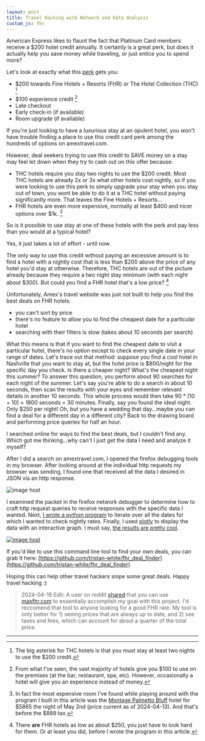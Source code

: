 ```yaml
---
layout: post
title: Travel Hacking with Network and Data Analysis
custom_js: fhr
---
```

American Express likes to flaunt the fact that Platinum Card members receive a $200 hotel credit annually. It certainly is a great perk, but does it actually help you save money while traveling, or just entice you to spend more?

Let's look at exactly what this [perk](https://www.americanexpress.com/en-us/travel/benefits/how-to-use-hotel-credit/) gets you:
- $200 towards Fine Hotels + Resorts (FHR) or The Hotel Collection (THC) [^1]
- $100 experience credit [^2]
- Late checkout
- Early check-in (if available)
- Room upgrade (if available)

If you're just looking to have a luxurious stay at an opulent hotel, you won't have trouble finding a place to use this credit card perk among the hundreds of options on amextravel.com.

However, deal seekers trying to use this credit to SAVE money on a stay may feel let down when they try to cash out on this offer because:

- THC hotels require you stay two nights to use the $200 credit. Most THC hotels are already 2x or 3x what other hotels cost nightly, so if you were looking to use this perk to simply upgrade your stay when you stay out of town, you wont be able to do it at a THC hotel without paying significantly more. That leaves the Fine Hotels + Resorts...
- FHR hotels are even more expensive, normally at least $400 and nicer options over $1k. [^3]

So is it possible to use stay at one of these hotels with the perk and pay less than you would at a typical hotel?

Yes, it just takes a lot of effort - until now.

The only way to use this credit without paying an excessive amount is to find a hotel with a nightly cost that is less than $200 above the price of any hotel you'd stay at otherwise. Therefore, THC hotels are out of the picture already because they require a two night stay minimum (with each night about $300). But could you find a FHR hotel that's a low price? [^4]

Unfortunately, Amex's travel website was just not built to help you find the best deals on FHR hotels:
- you can't sort by price
- there's no feature to allow you to find the cheapest date for a particular hotel
- searching with their filters is slow (takes about 10 seconds per search)

What this means is that if you want to find the cheapest date to visit a particular hotel, there's no option except to check every single date in your range of dates. Let's trace out that method: suppose you find a cool hotel in Nashville that you want to stay at, but the hotel price is $800/night for the specific day you check. Is there a cheaper night? What's the cheapest night this summer? To answer this question, you perform about 90 searches for each night of the summer. Let's say you're able to do a search in about 10 seconds, then scan the results with your eyes and remember relevant details in another 10 seconds. This whole process would then take 90 * (10 + 10) = 1800 seconds = 30 minutes. Finally, say you found the ideal night. Only $250 per night! Oh, but you have a wedding that day...maybe you can find a deal for a different day in a different city? Back to the drawing board and performing price queries for half an hour.

I searched online for ways to find the best deals, but I couldn't find any. Which got me thinking...why can't I just get the data I need and analyze it myself?

After I did a search on amextravel.com, I opened the firefox debugging tools in my browser. After looking around at the individual http requests my browser was sending, I found one that received all the data I desired in JSON via an http response.

<img src="https://thumbs2.imgbox.com/1b/9b/E19S2rti_t.png" alt="image host"/>

I examined the packet in the firefox network debugger to determine how to craft http request queries to receive responses with the specific data I wanted. Next, [I wrote a python program](https://github.com/tristan-white/fhr_deal_finder) to iterate over all the dates for which I wanted to check nightly rates. Finally, I used [plotly](https://tristanwhite.me/plotly.html) to display the data with an interactive graph. I must say, [the results are pretty cool](https://tristanwhite.me/fhr.html).

<a href="https://tristanwhite.me/fhr.html" target="_blank"><img src="https://thumbs2.imgbox.com/71/7f/791DKkJA_t.png" alt="image host"/></a>

If you'd like to use this command line tool to find your own deals, you can grab it here:
[https://github.com/tristan-white/fhr_deal_finder](https://github.com/tristan-white/fhr_deal_finder)

Hoping this can help other travel hackers snipe some great deals. Happy travel hacking :)

> 2024-04-16 Edit: A user on reddit [shared](https://www.reddit.com/r/AmexPlatinum/comments/1c4vwfz/how_to_actually_find_the_fine_hotels_resorts_with/) that you can use [maxfhr.com](https://www.maxfhr.com/) to essentially accomplish my goal with this project. I'd reccomend that tool to anyone looking for a good FHR rate. My tool is only better for 1) seeing prices that are always up to date, and 2) see taxes and fees, which can account for about a quarter of the total price.

---
[^1]: The big asterisk for THC hotels is that you must stay at least two nights to use the $200 credit.
[^2]: From what I've seen, the vast majority of hotels give you $100 to use on the premises (at the bar, restaurant, spa, etc). However, occasionally a hotel will give you an experience instead of money.
[^3]: In fact the most expensive room I've found while playing around with the program I built in this article was the [Montage Palmetto Bluff](https://www.montage.com/palmettobluff/) hotel for $5865 the night of May 2nd (price current as of 2024-04-13). And that's before the $889 tax.
[^4]: There **are** FHR hotels as low as about $250, you just have to look hard for them. Or at least you did, before I wrote the program in this article.
